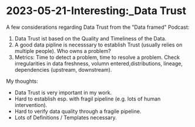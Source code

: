 # 2023-05-21-Interesting:_Data Trust

A few considerations regarding Data Trust from the "Data framed" Podcast:

1. Data Trust ist based on the Quality and Timeliness of the Data.
2. A good data pipline is necesssary to establish Trust (usually relies on multiple people). Who owns a problem?
3. Metrics: Time to detect a problem, time to resolve a problem. Check irregularities in data freshness, volumn entered,distributions, lineage, dependencies (upstream, downstream).

My thoughts:
- Data Trust is very important in my work.
- Hard to establish esp. with fragil pipeline (e.g. lots of human intervention). 
- Hard to verify data quality through a fragile pipeline.
- Lots of Definitions / Templates necessary.
